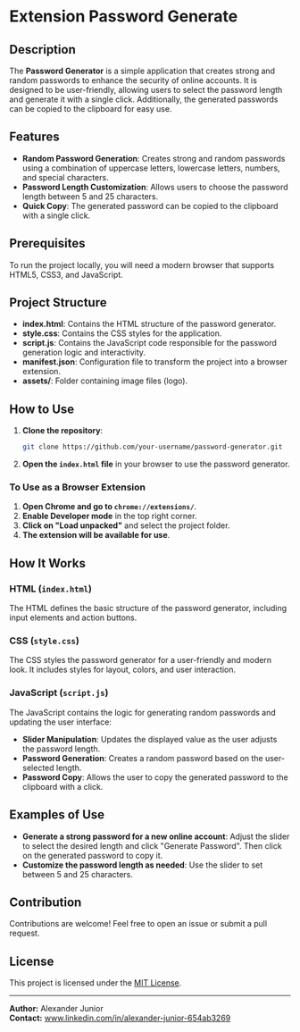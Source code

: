 # Extension Password Generate

## Description

The **Password Generator** is a simple application that creates strong and random passwords to enhance the security of online accounts. It is designed to be user-friendly, allowing users to select the password length and generate it with a single click. Additionally, the generated passwords can be copied to the clipboard for easy use.

## Features

- **Random Password Generation**: Creates strong and random passwords using a combination of uppercase letters, lowercase letters, numbers, and special characters.
- **Password Length Customization**: Allows users to choose the password length between 5 and 25 characters.
- **Quick Copy**: The generated password can be copied to the clipboard with a single click.

## Prerequisites

To run the project locally, you will need a modern browser that supports HTML5, CSS3, and JavaScript.

## Project Structure

- **index.html**: Contains the HTML structure of the password generator.
- **style.css**: Contains the CSS styles for the application.
- **script.js**: Contains the JavaScript code responsible for the password generation logic and interactivity.
- **manifest.json**: Configuration file to transform the project into a browser extension.
- **assets/**: Folder containing image files (logo).

## How to Use

1. **Clone the repository**:
   ```bash
   git clone https://github.com/your-username/password-generator.git
   ```
2. **Open the `index.html` file** in your browser to use the password generator.

### To Use as a Browser Extension

1. **Open Chrome and go to `chrome://extensions/`**.
2. **Enable Developer mode** in the top right corner.
3. **Click on "Load unpacked"** and select the project folder.
4. **The extension will be available for use**.

## How It Works

### HTML (`index.html`)

The HTML defines the basic structure of the password generator, including input elements and action buttons.

### CSS (`style.css`)

The CSS styles the password generator for a user-friendly and modern look. It includes styles for layout, colors, and user interaction.

### JavaScript (`script.js`)

The JavaScript contains the logic for generating random passwords and updating the user interface:

- **Slider Manipulation**: Updates the displayed value as the user adjusts the password length.
- **Password Generation**: Creates a random password based on the user-selected length.
- **Password Copy**: Allows the user to copy the generated password to the clipboard with a click.

## Examples of Use

- **Generate a strong password for a new online account**: Adjust the slider to select the desired length and click "Generate Password". Then click on the generated password to copy it.
- **Customize the password length as needed**: Use the slider to set between 5 and 25 characters.

## Contribution

Contributions are welcome! Feel free to open an issue or submit a pull request.

## License

This project is licensed under the [MIT License](LICENSE).

---

**Author:** Alexander Junior  
**Contact:** www.linkedin.com/in/alexander-junior-654ab3269
